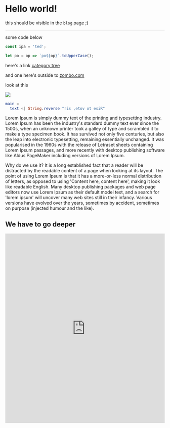 # Hello world!

this should be visible in the `blog` page ;)

---

some code below

```js
const ipa = 'ted';

let po = op => `po${op}`.toUpperCase();
```

here's a link [category tree](#category)

and one here's outside to <a href="http://zombo.com" target="_blank">zombo.com</a>

look at this

<img src="http://stevensegallery.com/400/250" />

```elm
main =
  text <| String.reverse "ris ,etov ot esiR"
```

Lorem Ipsum is simply dummy text of the printing and typesetting industry. Lorem Ipsum has been the industry's standard dummy text ever since the 1500s, when an unknown printer took a galley of type and scrambled it to make a type specimen book. It has survived not only five centuries, but also the leap into electronic typesetting, remaining essentially unchanged. It was popularised in the 1960s with the release of Letraset sheets containing Lorem Ipsum passages, and more recently with desktop publishing software like Aldus PageMaker including versions of Lorem Ipsum.

Why do we use it?
It is a long established fact that a reader will be distracted by the readable content of a page when looking at its layout. The point of using Lorem Ipsum is that it has a more-or-less normal distribution of letters, as opposed to using 'Content here, content here', making it look like readable English. Many desktop publishing packages and web page editors now use Lorem Ipsum as their default model text, and a search for 'lorem ipsum' will uncover many web sites still in their infancy. Various versions have evolved over the years, sometimes by accident, sometimes on purpose (injected humour and the like).

## We **have** to go deeper

<iframe src="https://arijus.net" frameborder="0" style="width: 100%; height: 600px;"></iframe>
